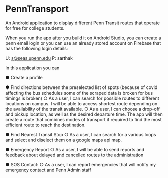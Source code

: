 # PennTransport
An Android application to display different Penn Transit routes that operate for free for college students.

When you run the app after you build it on Android Studio, you can create a penn email login or you can use an already stored account on Firebase that has the following login details:

U: s@seas.upenn.edu P: sarthak

In this application you can

● Create a profile

● Find directions between the preselected list of spots (because of covid affecting the bus schedules some of the scraped data is broken for bus timings is broken)
○ As a user, I can search for possible routes to different locations on campus. I will
be able to access shortest route depending on the availability of the transit
available.
○ As a user, I can choose a drop-off and pickup location, as well as the desired
departure time. The app will then create a route that combines modes of transport
if required to find the most efficient route to reach the destination.


● Find Nearest Transit Stop
○ As a user, I can search for a various loops and select and diselect them on a google maps api map.

● Emergency Report
○ As a user, I will be able to send reports and feedback about delayed and cancelled routes to the administration

● SOS Contact:
○ As a user, I can report emergencies that will notify my emergency contact and Penn Admin staff
